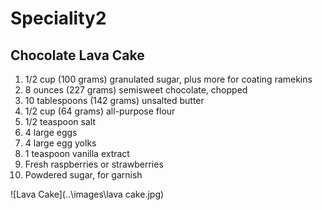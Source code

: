 # **Speciality2**

## Chocolate Lava Cake

1. 1/2 cup (100 grams) granulated sugar, plus more for coating ramekins
2. 8 ounces (227 grams) semisweet chocolate, chopped
3. 10 tablespoons (142 grams) unsalted butter
4. 1/2 cup (64 grams) all-purpose flour
5. 1/2 teaspoon salt
6. 4 large eggs
7. 4 large egg yolks
8. 1 teaspoon vanilla extract
9. Fresh raspberries or strawberries
10.	Powdered sugar, for garnish 

![Lava Cake](..\images\lava cake.jpg)